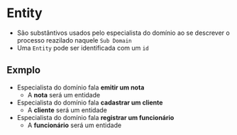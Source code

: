 # Entity
- São substântivos usados pelo especialista do domínio ao se descrever o processo reazilado naquele `Sub Domain`
- Uma `Entity` pode ser identificada com um `id`

## Exmplo
- Especialista do domínio fala **emitir um nota**
    - A **nota** será um entidade
- Especialista do domínio fala **cadastrar um cliente**
    - A **cliente** será um entidade
- Especialista do domínio fala **registrar um funcionário**
    - A **funcionário** será um entidade
